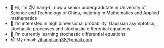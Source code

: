 - 👋 Hi, I’m @Zihang-L, now a senior undergradutate in University of Science and Technology of China, majoring in Mathematics and Applied mathematics
- 👀 I’m interested in high dimensional probability, Gaussian asymptotics, stochastic processes and stochastic differential equations.
- 🌱 I’m currently learning stochastic differential equations.
- 📫 My email: zihangliang38@gmail.com
